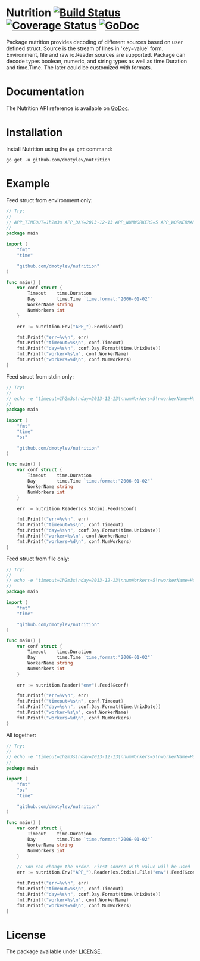 # Nutrition [![Build Status](https://travis-ci.org/dmotylev/nutrition.png?branch=master)](https://travis-ci.org/dmotylev/nutrition) [![Coverage Status](https://coveralls.io/repos/dmotylev/nutrition/badge.png)](https://coveralls.io/r/dmotylev/nutrition) [![GoDoc](https://godoc.org/github.com/dmotylev/appconfig?status.svg)](https://godoc.org/github.com/dmotylev/appconfig)

Package nutrition provides decoding of different sources based on user defined struct.
Source is the stream of lines in 'key=value' form. Environment, file and raw io.Reader sources are supported.
Package can decode types boolean, numeric, and string types as well as time.Duration and time.Time. The later could be customized with formats.

# Documentation

The Nutrition API reference is available on [GoDoc](http://godoc.org/github.com/dmotylev/nutrition).

# Installation

Install Nutrition using the `go get` command:

	go get -u github.com/dmotylev/nutrition

# Example

Feed struct from environment only:

```go
// Try:
//
// APP_TIMEOUT=1h2m3s APP_DAY=2013-12-13 APP_NUMWORKERS=5 APP_WORKERNAME=Hulk go run p.go
//
package main

import (
	"fmt"
	"time"

	"github.com/dmotylev/nutrition"
)

func main() {
	var conf struct {
		Timeout    time.Duration
		Day        time.Time `time,format:"2006-01-02"`
		WorkerName string
		NumWorkers int
	}

	err := nutrition.Env("APP_").Feed(&conf)

	fmt.Printf("err=%v\n", err)
	fmt.Printf("timeout=%s\n", conf.Timeout)
	fmt.Printf("day=%s\n", conf.Day.Format(time.UnixDate))
	fmt.Printf("worker=%s\n", conf.WorkerName)
	fmt.Printf("workers=%d\n", conf.NumWorkers)
}
```

Feed struct from stdin only:

```go
// Try:
//
// echo -e "timeout=1h2m3s\nday=2013-12-13\nnumWorkers=5\nworkerName=Hulk" | go run p.go
//
package main

import (
	"fmt"
	"time"
	"os"

	"github.com/dmotylev/nutrition"
)

func main() {
	var conf struct {
		Timeout    time.Duration
		Day        time.Time `time,format:"2006-01-02"`
		WorkerName string
		NumWorkers int
	}

	err := nutrition.Reader(os.Stdin).Feed(&conf)

	fmt.Printf("err=%v\n", err)
	fmt.Printf("timeout=%s\n", conf.Timeout)
	fmt.Printf("day=%s\n", conf.Day.Format(time.UnixDate))
	fmt.Printf("worker=%s\n", conf.WorkerName)
	fmt.Printf("workers=%d\n", conf.NumWorkers)
}
```

Feed struct from file only:

```go
// Try:
//
// echo -e "timeout=1h2m3s\nday=2013-12-13\nnumWorkers=5\nworkerName=Hulk" > env && go run p.go
//
package main

import (
	"fmt"
	"time"

	"github.com/dmotylev/nutrition"
)

func main() {
	var conf struct {
		Timeout    time.Duration
		Day        time.Time `time,format:"2006-01-02"`
		WorkerName string
		NumWorkers int
	}

	err := nutrition.Reader("env").Feed(&conf)

	fmt.Printf("err=%v\n", err)
	fmt.Printf("timeout=%s\n", conf.Timeout)
	fmt.Printf("day=%s\n", conf.Day.Format(time.UnixDate))
	fmt.Printf("worker=%s\n", conf.WorkerName)
	fmt.Printf("workers=%d\n", conf.NumWorkers)
}
```

All together:

```go
// Try:
//
// echo -e "timeout=1h2m3s\nday=2013-12-13\nnumWorkers=5\nworkerName=Hulk" > env && echo -e "numWorkers=10000\nworkerName=Fido" | APP_WORKERNAME=Pinnoccio go run p.go
//
package main

import (
	"fmt"
	"os"
	"time"

	"github.com/dmotylev/nutrition"
)

func main() {
	var conf struct {
		Timeout    time.Duration
		Day        time.Time `time,format:"2006-01-02"`
		WorkerName string
		NumWorkers int
	}

	// You can change the order. First source with value will be used
	err := nutrition.Env("APP_").Reader(os.Stdin).File("env").Feed(&conf)

	fmt.Printf("err=%v\n", err)
	fmt.Printf("timeout=%s\n", conf.Timeout)
	fmt.Printf("day=%s\n", conf.Day.Format(time.UnixDate))
	fmt.Printf("worker=%s\n", conf.WorkerName)
	fmt.Printf("workers=%d\n", conf.NumWorkers)
}
```
# License

The package available under [LICENSE](https://github.com/dmotylev/nutrition/blob/master/LICENSE).
